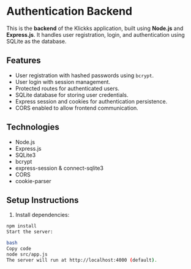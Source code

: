 # Authentication Backend

This is the **backend** of the Klickks application, built using **Node.js** and **Express.js**. It handles user registration, login, and authentication using SQLite as the database.

## Features

- User registration with hashed passwords using `bcrypt`.
- User login with session management.
- Protected routes for authenticated users.
- SQLite database for storing user credentials.
- Express session and cookies for authentication persistence.
- CORS enabled to allow frontend communication.

## Technologies

- Node.js
- Express.js
- SQLite3
- bcrypt
- express-session & connect-sqlite3
- CORS
- cookie-parser

## Setup Instructions

1. Install dependencies:

```bash
npm install
Start the server:

bash
Copy code
node src/app.js
The server will run at http://localhost:4000 (default).